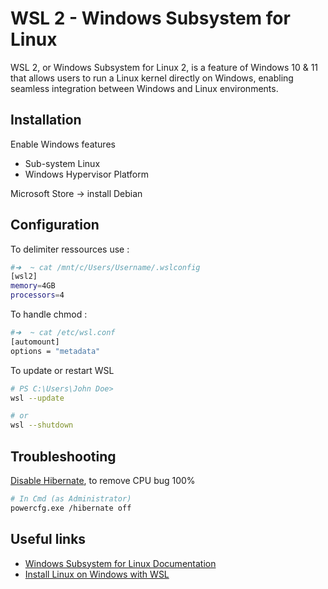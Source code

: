 # WSL 2 - Windows Subsystem for Linux

WSL 2, or Windows Subsystem for Linux 2, is a feature of Windows 10 & 11 that allows users to run a Linux kernel directly on Windows, enabling seamless integration between Windows and Linux environments.

## Installation
Enable Windows features
* Sub-system Linux
* Windows Hypervisor Platform

Microsoft Store -> install Debian

## Configuration

To delimiter ressources use :
```bash
#➜  ~ cat /mnt/c/Users/Username/.wslconfig
[wsl2]
memory=4GB
processors=4
```

To handle chmod :
```bash
#➜  ~ cat /etc/wsl.conf
[automount]
options = "metadata"
```

To update or restart WSL
```bash
# PS C:\Users\John Doe> 
wsl --update

# or
wsl --shutdown
```

## Troubleshooting

[Disable Hibernate](https://learn.microsoft.com/en-us/troubleshoot/windows-client/deployment/disable-and-re-enable-hibernation), to remove CPU bug 100%

```bash
# In Cmd (as Administrator)
powercfg.exe /hibernate off
```

## Useful links
* [Windows Subsystem for Linux Documentation](https://learn.microsoft.com/en-us/windows/wsl)
* [Install Linux on Windows with WSL](https://learn.microsoft.com/en-us/windows/wsl/install)
